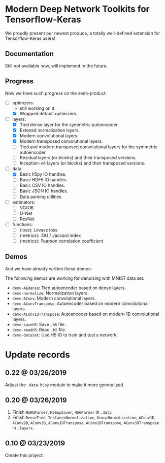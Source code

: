 # Modern Deep Network Toolkits for Tensorflow-Keras

We proudly present our newest produce, a totally well-defined extension for Tensorflow-Keras users!

## Documentation

Still not available now, will implement in the future.

## Progress

Now we have such progress on the semi-product:

- [ ] optimzers:
    - still working on it.
    - [x] Wrapped default optimizers.
- [ ] layers:
    - [x] Tied dense layer for the symmetric autoencoder.
    - [x] Extened normalization layers.
    - [x] Modern convolutional layers.
    - [x] Modern transposed convolutional layers.
    - [ ]  Tied and modern transposed convolutional layers for the symmetric autoencoder.
    - [ ]  Residual layers (or blocks) and their transposed versions.
    - [ ]  Inception-v4 layers (or blocks) and their transposed versions.
- [ ] data:
    - [x] Basic h5py IO handles.
    - [ ]  Basic HDF5 IO handles.
    - [ ]  Basic CSV IO handles.
    - [ ]  Basic JSON IO handles.
    - [ ]  Data parsing utilities.
- [ ] estimators:
    - [ ] VGG16
    - [ ] U-Net
    - [ ] ResNet
- [ ] functions:
    - [ ] (loss):    Lovasz loss
    - [ ] (metrics): IOU / Jaccard index
    - [ ] (metrics): Pearson correlation coefficient

## Demos

And we have already written these demos:

The following demos are working for denoising with MNIST data set.

* `demo-AEdense`: Tied autoencoder based on dense layers.
* `demo-normalize`: Normalization layers.
* `demo-AConv`: Modern convolutional layers.
* `demo-AConvTranspose`: Autoencoder based on modern convolutional layers.
* `demo-AConv1DTranspose`: Autoencoder based on modern 1D convolutional layers.
* `demo-saveH5`: Save `.h5` file.
* `demo-readH5`: Read `.h5` file.
* `demo-dataSet`: Use H5 IO to train and test a network.

# Update records

## 0.22 @ 03/26/2019

Adjust the `.data.h5py` module to make it more generalized.

## 0.20 @ 03/26/2019

1. Finish `H5HGParser`, `H5SupSaver`, `H5GParser` in `.data`
2. Finish `DenseTied`, `InstanceNormalization`, `GroupNormalization`, `AConv1D`, `AConv2D`, `AConv3D`, `AConv1DTranspose`,  `AConv2DTranspose`, `AConv3DTranspose` in `.layers`.

## 0.10 @ 03/23/2019

Create this project.